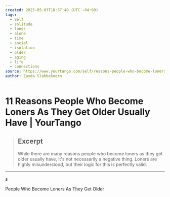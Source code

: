 ```yaml
---
created: 2025-05-03T18:37:40 (UTC -04:00)
tags:
  - Self
  - solitude
  - loner
  - alone
  - time
  - social
  - isolation
  - older
  - aging
  - life
  - connections
source: https://www.yourtango.com/self/reasons-people-who-become-loners-they-get-older-usually-have
author: Zayda Slabbekoorn
---
```


# 11 Reasons People Who Become Loners As They Get Older Usually Have | YourTango

> ## Excerpt
> While there are many reasons people who become loners as they get older usually have, it's not necessarily a negative thing. Loners are highly misunderstood, but their logic for this is perfectly valid.

---
s

People Who Become Loners As They Get Older

